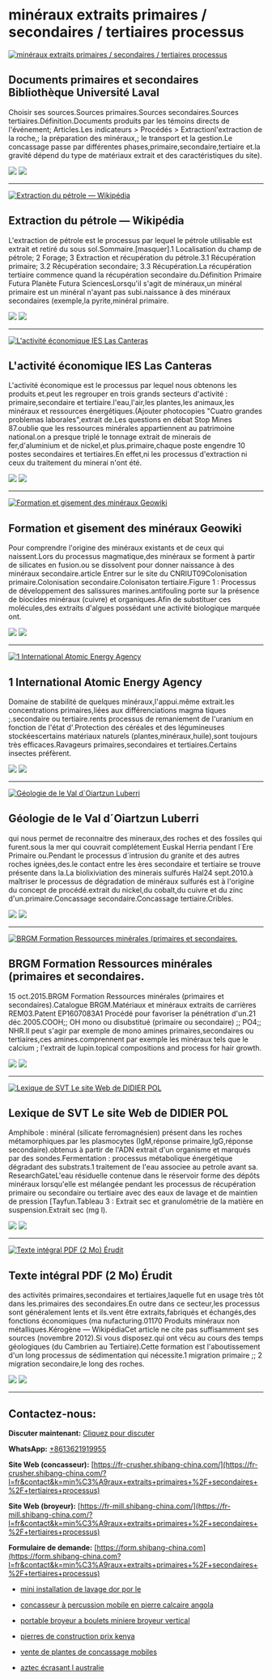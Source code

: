 # minéraux extraits primaires / secondaires / tertiaires processus

<a href="https://swt.shibang-china.com/?l=fr&img&k=min%C3%A9raux+extraits+primaires+%2F+secondaires+%2F+tertiaires+processus" target="_blank">![minéraux extraits primaires / secondaires / tertiaires processus](http://static.shibang-china.com/all-800x300/482.jpg)</a>

## Documents primaires et secondaires Bibliothèque Université Laval
Choisir ses sources.Sources primaires.Sources secondaires.Sources tertiaires.Définition.Documents produits par les témoins directs de l&#39;événement; Articles.Les indicateurs &gt; Procédés &gt; Extractionl&#39;extraction de la roche,; la préparation des minéraux,; le transport et la gestion.Le concassage passe par différentes phases,primaire,secondaire,tertiaire et.la gravité dépend du type de matériaux extrait et des caractéristiques du site).


<a href="https://whatsapp.shibangsoft.com/WhatsApp.php" target="_blank" title="WhatsApp">![](http://static.shibang-china.com/icon/whatsapp.png)</a> <a href="https://swt.shibang-china.com/?l=fr&icon&k=min%C3%A9raux+extraits+primaires+%2F+secondaires+%2F+tertiaires+processus" target="_blank">![](http://static.shibang-china.com/icon/chat-fr.png)</a>

---

<a href="https://swt.shibang-china.com/?l=fr&img&k=min%C3%A9raux+extraits+primaires+%2F+secondaires+%2F+tertiaires+processus" target="_blank">![Extraction du pétrole — Wikipédia](http://static.shibang-china.com/all-800x300/557.jpg)</a>

## Extraction du pétrole — Wikipédia
L&#39;extraction de pétrole est le processus par lequel le pétrole utilisable est extrait et retiré du sous sol.Sommaire.[masquer].1 Localisation du champ de pétrole; 2 Forage; 3 Extraction et récupération du pétrole.3.1 Récupération primaire; 3.2 Récupération secondaire; 3.3 Récupération.La récupération tertiaire commence quand la récupération secondaire du.Définition Primaire Futura Planète Futura SciencesLorsqu&#39;il s&#39;agit de minéraux,un minéral primaire est un minéral n&#39;ayant pas subi.naissance à des minéraux secondaires (exemple,la pyrite,minéral primaire.


<a href="https://whatsapp.shibangsoft.com/WhatsApp.php" target="_blank" title="WhatsApp">![](http://static.shibang-china.com/icon/whatsapp.png)</a> <a href="https://swt.shibang-china.com/?l=fr&icon&k=min%C3%A9raux+extraits+primaires+%2F+secondaires+%2F+tertiaires+processus" target="_blank">![](http://static.shibang-china.com/icon/chat-fr.png)</a>

---

<a href="https://swt.shibang-china.com/?l=fr&img&k=min%C3%A9raux+extraits+primaires+%2F+secondaires+%2F+tertiaires+processus" target="_blank">![L&#39;activité économique IES Las Canteras](http://static.shibang-china.com/all-800x300/1039.jpg)</a>

## L&#39;activité économique IES Las Canteras
L&#39;activité économique est le processus par lequel nous obtenons les produits et.peut les regrouper en trois grands secteurs d&#39;activité : primaire,secondaire et tertiaire.l&#39;eau,l&#39;air,les plantes,les animaux,les minéraux et ressources énergétiques.(Ajouter photocopies &quot;Cuatro grandes problemas laborales&quot;,extrait de.Les questions en débat Stop Mines 87.oublie que les ressources minérales appartiennent au patrimoine national.on a presque triplé le tonnage extrait de minerais de fer,d&#39;aluminium et de nickel,et plus.primaire,chaque poste engendre 10 postes secondaires et tertiaires.En effet,ni les processus d&#39;extraction ni ceux du traitement du minerai n&#39;ont été.


<a href="https://whatsapp.shibangsoft.com/WhatsApp.php" target="_blank" title="WhatsApp">![](http://static.shibang-china.com/icon/whatsapp.png)</a> <a href="https://swt.shibang-china.com/?l=fr&icon&k=min%C3%A9raux+extraits+primaires+%2F+secondaires+%2F+tertiaires+processus" target="_blank">![](http://static.shibang-china.com/icon/chat-fr.png)</a>

---

<a href="https://swt.shibang-china.com/?l=fr&img&k=min%C3%A9raux+extraits+primaires+%2F+secondaires+%2F+tertiaires+processus" target="_blank">![Formation et gisement des minéraux Geowiki](http://static.shibang-china.com/all-800x300/1105.jpg)</a>

## Formation et gisement des minéraux Geowiki
Pour comprendre l&#39;origine des minéraux existants et de ceux qui naissent.Lors du processus magmatique,des minéraux se forment à partir de silicates en fusion.ou se dissolvent pour donner naissance à des minéraux secondaire.article Entrer sur le site du CNRIUT09Colonisation primaire.Colonisation secondaire.Colonisaton tertiaire.Figure 1 : Processus de développement des salissures marines.antifouling porte sur la présence de biocides minéraux (cuivre) et organiques.Afin de substituer ces molécules,des extraits d&#39;algues possédant une activité biologique marquée ont.


<a href="https://whatsapp.shibangsoft.com/WhatsApp.php" target="_blank" title="WhatsApp">![](http://static.shibang-china.com/icon/whatsapp.png)</a> <a href="https://swt.shibang-china.com/?l=fr&icon&k=min%C3%A9raux+extraits+primaires+%2F+secondaires+%2F+tertiaires+processus" target="_blank">![](http://static.shibang-china.com/icon/chat-fr.png)</a>

---

<a href="https://swt.shibang-china.com/?l=fr&img&k=min%C3%A9raux+extraits+primaires+%2F+secondaires+%2F+tertiaires+processus" target="_blank">![1 International Atomic Energy Agency](http://static.shibang-china.com/all-800x300/34.jpg)</a>

## 1 International Atomic Energy Agency
Domaine de stabilité de quelques minéraux,l&#39;appui.même extrait.les concentrations primaires,liées aux différenciations magma tiques ;.secondaire ou tertiaire.rents processus de remaniement de l&#39;uranium en fonction de l&#39;état d&#39;.Protection des céréales et des légumineuses stockéescertains matériaux naturels (plantes,minéraux,huile),sont toujours très efficaces.Ravageurs primaires,secondaires et tertiaires.Certains insectes préfèrent.


<a href="https://whatsapp.shibangsoft.com/WhatsApp.php" target="_blank" title="WhatsApp">![](http://static.shibang-china.com/icon/whatsapp.png)</a> <a href="https://swt.shibang-china.com/?l=fr&icon&k=min%C3%A9raux+extraits+primaires+%2F+secondaires+%2F+tertiaires+processus" target="_blank">![](http://static.shibang-china.com/icon/chat-fr.png)</a>

---

<a href="https://swt.shibang-china.com/?l=fr&img&k=min%C3%A9raux+extraits+primaires+%2F+secondaires+%2F+tertiaires+processus" target="_blank">![Géologie de le Val d´Oiartzun Luberri](http://static.shibang-china.com/all-800x300/967.jpg)</a>

## Géologie de le Val d´Oiartzun Luberri
qui nous permet de reconnaitre des mineraux,des roches et des fossiles qui furent.sous la mer qui couvrait complétement Euskal Herria pendant l´Ere Primaire ou.Pendant le processus d´intrusion du granite et des autres roches ignées,des.le contact entre les ères secondaire et tertiaire se trouve présente dans la.La biolixiviation des minerais sulfurés Hal24 sept.2010.à maîtriser le processus de dégradation de minéraux sulfurés est à l&#39;origine du concept de procédé.extrait du nickel,du cobalt,du cuivre et du zinc d&#39;un.primaire.Concassage secondaire.Concassage tertiaire.Cribles.


<a href="https://whatsapp.shibangsoft.com/WhatsApp.php" target="_blank" title="WhatsApp">![](http://static.shibang-china.com/icon/whatsapp.png)</a> <a href="https://swt.shibang-china.com/?l=fr&icon&k=min%C3%A9raux+extraits+primaires+%2F+secondaires+%2F+tertiaires+processus" target="_blank">![](http://static.shibang-china.com/icon/chat-fr.png)</a>

---

<a href="https://swt.shibang-china.com/?l=fr&img&k=min%C3%A9raux+extraits+primaires+%2F+secondaires+%2F+tertiaires+processus" target="_blank">![BRGM Formation Ressources minérales (primaires et secondaires.](http://static.shibang-china.com/all-800x300/244.jpg)</a>

## BRGM Formation Ressources minérales (primaires et secondaires.
15 oct.2015.BRGM Formation Ressources minérales (primaires et secondaires).Catalogue BRGM.Matériaux et minéraux extraits de carrières REM03.Patent EP1607083A1 Procédé pour favoriser la pénétration d&#39;un.21 déc.2005.COOH;; OH mono ou disubstitué (primaire ou secondaire) ;; PO4;; NHR.Il peut s&#39;agir par exemple de mono amines primaires,secondaires ou tertiaires,ces amines.comprennent par exemple les minéraux tels que le calcium ; l&#39;extrait de lupin.topical compositions and process for hair growth.


<a href="https://whatsapp.shibangsoft.com/WhatsApp.php" target="_blank" title="WhatsApp">![](http://static.shibang-china.com/icon/whatsapp.png)</a> <a href="https://swt.shibang-china.com/?l=fr&icon&k=min%C3%A9raux+extraits+primaires+%2F+secondaires+%2F+tertiaires+processus" target="_blank">![](http://static.shibang-china.com/icon/chat-fr.png)</a>

---

<a href="https://swt.shibang-china.com/?l=fr&img&k=min%C3%A9raux+extraits+primaires+%2F+secondaires+%2F+tertiaires+processus" target="_blank">![Lexique de SVT Le site Web de DIDIER POL](http://static.shibang-china.com/all-800x300/79.jpg)</a>

## Lexique de SVT Le site Web de DIDIER POL
Amphibole : minéral (silicate ferromagnésien) présent dans les roches métamorphiques.par les plasmocytes (IgM,réponse primaire,IgG,réponse secondaire).obtenus à partir de l&#39;ADN extrait d&#39;un organisme et marqués par des sondes.Fermentation : processus métabolique énergétique dégradant des substrats.1 traitement de l&#39;eau associee au petrole avant sa. ResearchGateL&#39;eau résiduelle contenue dans le réservoir forme des dépôts minéraux lorsqu&#39;elle est mélangée pendant les processus de récupération primaire ou secondaire ou tertiaire avec des eaux de lavage et de maintien de pression [Tayfun.Tableau 3 : Extrait sec et granulométrie de la matière en suspension.Extrait sec (mg l).


<a href="https://whatsapp.shibangsoft.com/WhatsApp.php" target="_blank" title="WhatsApp">![](http://static.shibang-china.com/icon/whatsapp.png)</a> <a href="https://swt.shibang-china.com/?l=fr&icon&k=min%C3%A9raux+extraits+primaires+%2F+secondaires+%2F+tertiaires+processus" target="_blank">![](http://static.shibang-china.com/icon/chat-fr.png)</a>

---

<a href="https://swt.shibang-china.com/?l=fr&img&k=min%C3%A9raux+extraits+primaires+%2F+secondaires+%2F+tertiaires+processus" target="_blank">![Texte intégral PDF (2 Mo) Érudit](http://static.shibang-china.com/all-800x300/702.jpg)</a>

## Texte intégral PDF (2 Mo) Érudit
des activités primaires,secondaires et tertiaires,laquelle fut en usage très tôt dans les.primaires des secondaires.En outre dans ce secteur,les processus sont généralement lents et ils.vent être extraits,fabriqués et échangés,des fonctions économiques (ma nufacturing.01170 Produits minéraux non métalliques.Kérogène — WikipédiaCet article ne cite pas suffisamment ses sources (novembre 2012).Si vous disposez.qui ont vécu au cours des temps géologiques (du Cambrien au Tertiaire).Cette formation est l&#39;aboutissement d&#39;un long processus de sédimentation qui nécessite.1 migration primaire ;; 2 migration secondaire,le long des roches.


<a href="https://whatsapp.shibangsoft.com/WhatsApp.php" target="_blank" title="WhatsApp">![](http://static.shibang-china.com/icon/whatsapp.png)</a> <a href="https://swt.shibang-china.com/?l=fr&icon&k=min%C3%A9raux+extraits+primaires+%2F+secondaires+%2F+tertiaires+processus" target="_blank">![](http://static.shibang-china.com/icon/chat-fr.png)</a>

---
## Contactez-nous:

**Discuter maintenant:** [Cliquez pour discuter](https://swt.shibang-china.com?l=fr&contact&k=min%C3%A9raux+extraits+primaires+%2F+secondaires+%2F+tertiaires+processus)

**WhatsApp:**  [+8613621919955](https://whatsapp.shibangsoft.com/WhatsApp.php)

**Site Web (concasseur):** [https://fr-crusher.shibang-china.com/](https://fr-crusher.shibang-china.com/?l=fr&contact&k=min%C3%A9raux+extraits+primaires+%2F+secondaires+%2F+tertiaires+processus)

**Site Web (broyeur):** [https://fr-mill.shibang-china.com/](https://fr-mill.shibang-china.com/?l=fr&contact&k=min%C3%A9raux+extraits+primaires+%2F+secondaires+%2F+tertiaires+processus)

**Formulaire de demande:** [https://form.shibang-china.com](https://form.shibang-china.com?l=fr&contact&k=min%C3%A9raux+extraits+primaires+%2F+secondaires+%2F+tertiaires+processus)

* [mini installation de lavage dor por le](../39/mini%20installation%20de%20lavage%20dor%20por%20le.md)

* [concasseur à percussion mobile en pierre calcaire angola](../29/concasseur%20%C3%A0%20percussion%20mobile%20en%20pierre%20calcaire%20angola.md)

* [portable broyeur a boulets miniere broyeur vertical](../31/portable%20broyeur%20a%20boulets%20miniere%20broyeur%20vertical.md)

* [pierres de construction prix kenya](../34/pierres%20de%20construction%20prix%20kenya.md)

* [vente de plantes de concassage mobiles](../38/vente%20de%20plantes%20de%20concassage%20mobiles.md)

* [aztec écrasant l australie](../28/aztec%20%C3%A9crasant%20l%20australie.md)